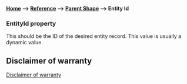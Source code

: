 __[Home](/) --> [Reference](/ref) -->  [Parent Shape](javascript:history.back()) --> Entity Id__

### EntityId property 

 This should be the ID of the desired entity record. This value is usually a dynamic value.

## Disclaimer of warranty

[Disclaimer of warranty](../../guides/common/DisclaimerOfWarranty.md)